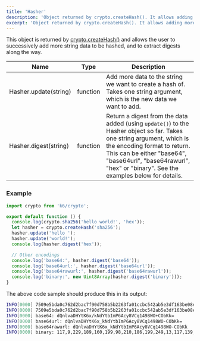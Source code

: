 ```yaml
---
title: 'Hasher'
description: 'Object returned by crypto.createHash(). It allows adding more data to be hashed and to extract digests along the way.'
excerpt: 'Object returned by crypto.createHash(). It allows adding more data to be hashed and to extract digests along the way.'
---
```


This object is returned by [crypto.createHash()](/javascript-api/v0-32/k6-crypto/createhash-algorithm)
and allows the user to successively add more string data to be hashed, and to extract digests along the way.

| Name                  | Type     | Description                                                                                                                                                                                |
| --------------------- | -------- | ------------------------------------------------------------------------------------------------------------------------------------------------------------------------------------------ |
| Hasher.update(string) | function | Add more data to the string we want to create a hash of. Takes one string argument, which is the new data we want to add.                                                                  |
| Hasher.digest(string) | function | Return a digest from the data added (using `update()`) to the Hasher object so far. Takes one string argument, which is the encoding format to return. This can be either "base64", "base64url", "base64rawurl", "hex" or "binary". See the examples below for details. |

### Example

<CodeGroup labels={[]}>

```javascript
import crypto from 'k6/crypto';

export default function () {
  console.log(crypto.sha256('hello world!', 'hex'));
  let hasher = crypto.createHash('sha256');
  hasher.update('hello ');
  hasher.update('world!');
  console.log(hasher.digest('hex'));

  // Other encodings
  console.log('base64:', hasher.digest('base64'));
  console.log('base64url:', hasher.digest('base64url'));
  console.log('base64rawurl:', hasher.digest('base64rawurl'));
  console.log('binary:', new Uint8Array(hasher.digest('binary')));
}
```

</CodeGroup>

The above code sample should produce this in its output:

```bash
INFO[0000] 7509e5bda0c762d2bac7f90d758b5b2263fa01ccbc542ab5e3df163be08e6ca9
INFO[0000] 7509e5bda0c762d2bac7f90d758b5b2263fa01ccbc542ab5e3df163be08e6ca9
INFO[0000] base64: dQnlvaDHYtK6x/kNdYtbImP6Acy8VCq1498WO+CObKk=
INFO[0000] base64url: dQnlvaDHYtK6x_kNdYtbImP6Acy8VCq1498WO-CObKk=
INFO[0000] base64rawurl: dQnlvaDHYtK6x_kNdYtbImP6Acy8VCq1498WO-CObKk
INFO[0000] binary: 117,9,229,189,160,199,98,210,186,199,249,13,117,139,91,34,99,250,1,204,188,84,42,181,227,223,22,59,224,142,108,169
```
